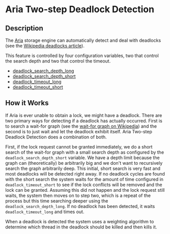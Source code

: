 # Aria Two-step Deadlock Detection

## Description

The [Aria](/columns-storage-engines-and-plugins/storage-engines/aria/) storage engine can automatically detect and deal with deadlocks (see the [Wikipedia deadlocks article](http://en.wikipedia.org/wiki/Deadlock)).

This feature is controlled by four configuration variables, two that control the search depth and two that control the timeout.

- [deadlock_search_depth_long](/kb/en/aria-server-system-variables/#deadlock_search_depth_long)
- [deadlock_search_depth_short](/kb/en/aria-server-system-variables/#deadlock_search_depth_short)
- [deadlock_timeout_long](/kb/en/aria-server-system-variables/#deadlock_timeout_long)
- [deadlock_timeout_short](/kb/en/aria-server-system-variables/#deadlock_timeout_short)

## How it Works

If Aria is ever unable to obtain a lock, we might have a deadlock. There are two primary ways for detecting if a deadlock has actually occurred. First is to search a wait-for graph (see the [wait-for graph on Wikipedia](http://en.wikipedia.org/wiki/Wait-for_graph)) and the second is to just wait and let the deadlock exhibit itself. Aria Two-step Deadlock Detection does a combination of both.

First, if the lock request cannot be granted immediately, we do a short search of the wait-for graph with a small search depth as configured by the `deadlock_search_depth_short` variable. We have a depth limit because the graph can (theoretically) be arbitrarily big and we don't want to recursively search the graph arbitrarily deep. This initial, short search is very fast and most deadlocks will be detected right away. If no deadlock cycles are found with the short search the system waits for the amount of time configured in `deadlock_timeout_short` to see if the lock conflicts will be removed and the lock can be granted. Assuming this did not happen and the lock request still waits, the system then moves on to step two, which is a repeat of the process but this time searching deeper using the `deadlock_search_depth_long`. If no deadlock has been detected, it waits `deadlock_timeout_long` and times out.

When a deadlock is detected the system uses a weighting algorithm to determine which thread in the deadlock should be killed and then kills it.